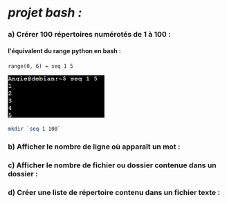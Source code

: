 # *projet bash :*

### a) Crérer 100 répertoires numérotés de 1 à 100 :

#### l'équivalent du range python en bash :
```
range(0, 6) = seq 1 5
```
<img src="https://raw.githubusercontent.com/Antoine-pa/mini-projets-NSI/master/seq_command.PNG" />

```sh
mkdir `seq 1 100`
```

### b) Afficher le nombre de ligne où apparaît un mot :

### c) Afficher le nombre de fichier ou dossier contenue dans un dossier :

### d) Créer une liste de répertoire contenu dans un fichier texte :
